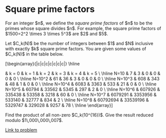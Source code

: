 # Square prime factors

<p>For an integer $n$, we define the <i>square prime factors</i> of $n$ to be the primes whose square divides $n$. For example, the square prime factors of $1500=2^2 \times 3 \times 5^3$ are $2$ and $5$.</p>

<p>Let $C_k(N)$ be the number of integers between $1$ and $N$ inclusive with exactly $k$ square prime factors. You are given some values of $C_k(N)$ in the table below.</p>


\[\begin{array}{|c|c|c|c|c|c|c|}
\hline

&amp; k = 0 &amp; k = 1 &amp; k = 2 &amp; k = 3 &amp; k = 4 &amp; k = 5 \\
\hline
N=10 &amp; 7 &amp; 3 &amp; 0 &amp; 0 &amp; 0 &amp; 0 \\
\hline
N=10^2 &amp; 61 &amp; 36 &amp; 3 &amp; 0 &amp; 0 &amp; 0 \\
\hline
N=10^3 &amp; 608 &amp; 343 &amp; 48 &amp; 1 &amp; 0 &amp; 0 \\
\hline
N=10^4 &amp; 6083 &amp; 3363 &amp; 533 &amp; 21 &amp; 0 &amp; 0 \\
\hline
N=10^5 &amp; 60794 &amp; 33562 &amp; 5345 &amp; 297 &amp; 2 &amp; 0 \\
\hline
N=10^6 &amp; 607926 &amp; 335438 &amp; 53358 &amp; 3218 &amp; 60 &amp; 0 \\
\hline
N=10^7 &amp; 6079291 &amp; 3353956 &amp; 533140 &amp; 32777 &amp; 834 &amp; 2 \\
\hline
N=10^8 &amp; 60792694 &amp; 33539196 &amp; 5329747 &amp; 329028 &amp; 9257 &amp; 78 \\
\hline
\end{array}\]


<p>Find the product of all non-zero $C_k(10^{16})$. Give the result reduced modulo $1\,000\,000\,007$.</p>


[Link to problem](https://projecteuler.net/problem=632)
